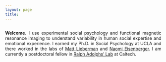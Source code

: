 ```yaml
---
layout: page
title: 
---
```


<div class="row" data-equalizer data-equalizer-mq="small-up">
<div class="large-1 columns" data-equalizer-watch></div>
<div class="large-10 columns" data-equalizer-watch>
<div class="panel">
     <p align="justify"><strong>Welcome.</strong> I use experimental social psychology and functional magnetic resonance imaging to understand variability in human social expertise and emotional experience. I earned my Ph.D. in Social Psychology at UCLA and there worked in the labs of <a href="http://www.scn.ucla.edu/" target="_blank">Matt Lieberman</a> and <a href="http://sanlab.psych.ucla.edu/" target="_blank">Naomi Eisenberger</a>. I am currently a postdoctoral fellow in <a href="http://www.emotion.caltech.edu/" target="_blank">Ralph Adolphs’ Lab</a> at Caltech.</p>
     </div>
</div>
<div class="large-1 columns" data-equalizer-watch></div>
